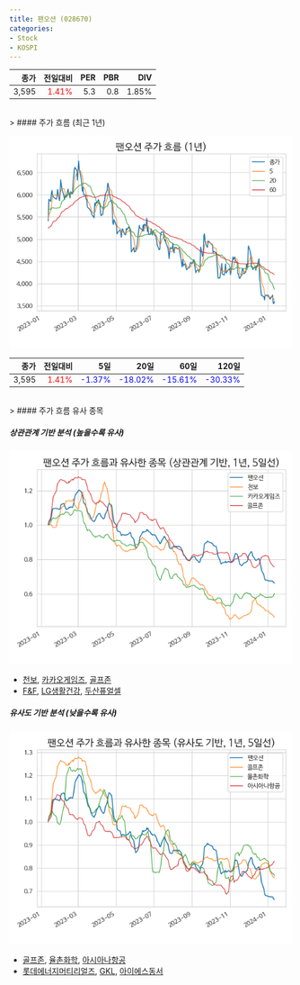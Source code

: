 ```yaml
---
title: 팬오션 (028670)
categories:
- Stock
- KOSPI
---
```


|종가|전일대비|PER|PBR|DIV|
|---:|-------:|--:|--:|--:|
|3,595|<span style="color: red">1.41%</span>|5.3|0.8|1.85%|

<!-- more -->
<br>
> #### 주가 흐름 (최근 1년)

![028670](/assets/images/stock/028670.png)

|종가|전일대비|5일|20일|60일|120일|
|---:|-------:|--:|---:|---:|----:|
|3,595|<span style="color: red">1.41%</span>|<span style="color: blue">-1.37%</span>|<span style="color: blue">-18.02%</span>|<span style="color: blue">-15.61%</span>|<span style="color: blue">-30.33%</span>|

<br>
> #### 주가 흐름 유사 종목

##### 상관관계 기반 분석 (높을수록 유사)
![028670](/assets/images/stock/028670_corr.png)
- [천보](/278280/), [카카오게임즈](/293490/), [골프존](/215000/)
- [F&F](/383220/), [LG생활건강](/051900/), [두산퓨얼셀](/336260/)

##### 유사도 기반 분석 (낮을수록 유사)	
![028670](/assets/images/stock/028670_sim.png)
- [골프존](/215000/), [율촌화학](/008730/), [아시아나항공](/020560/)
- [롯데에너지머티리얼즈](/020150/), [GKL](/114090/), [아이에스동서](/010780/)